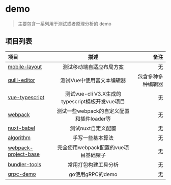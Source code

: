 # demo

> 主要包含一系列用于测试或者原理分析的 demo

## 项目列表

项目|描述|备注
:----|:-----:|------:
[mobile-layout](./mobile-layout)|测试移动端自适应布局方案|无
[quill-editor](./quill-editor)|测试Vue中使用富文本编辑器|包含多种多种编辑器
[vue-typescript](./vue-typescript)|测试vue-cli V3.X生成的typescript模板开发vue项目|无
[webpack](./webpack)|测试一些webpack的自定义配置和插件loader等|无
[nuxt-babel](./nuxt-babel)|测试nuxt自定义配置|无
[algorithm](./algorithm)|手写一些基本算法|无
[webpack-project-base](./webpack-project-base)|完全使用webpack配置的vue项目基础架子|无
[bundler-tools](./bundler-tools)|常用打包构建工具分析|无
[grpc-demo](./grpc-demo)|go使用gRPC的demo|无